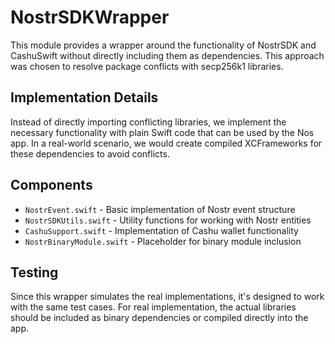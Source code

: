 # NostrSDKWrapper

This module provides a wrapper around the functionality of NostrSDK and CashuSwift without directly including them as dependencies. This approach was chosen to resolve package conflicts with secp256k1 libraries.

## Implementation Details

Instead of directly importing conflicting libraries, we implement the necessary functionality with plain Swift code that can be used by the Nos app. In a real-world scenario, we would create compiled XCFrameworks for these dependencies to avoid conflicts.

## Components

- `NostrEvent.swift` - Basic implementation of Nostr event structure
- `NostrSDKUtils.swift` - Utility functions for working with Nostr entities
- `CashuSupport.swift` - Implementation of Cashu wallet functionality
- `NostrBinaryModule.swift` - Placeholder for binary module inclusion

## Testing

Since this wrapper simulates the real implementations, it's designed to work with the same test cases. For real implementation, the actual libraries should be included as binary dependencies or compiled directly into the app.